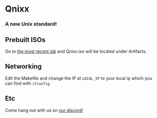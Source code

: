 # Qnixx
### A new Unix standard!

## Prebuilt ISOs
Go to [the most recent job](https://github.com/Qnixx/src/actions) and Qnixx.iso will be located under Artifacts.

## Networking
Edit the Makefile and change the IP at ``LOCAL_IP`` to
your local ip which you can find with ``ifconfig``

## Etc
Come hang out with us on [our discord!](https://discord.gg/2rtRsbm4Am)
